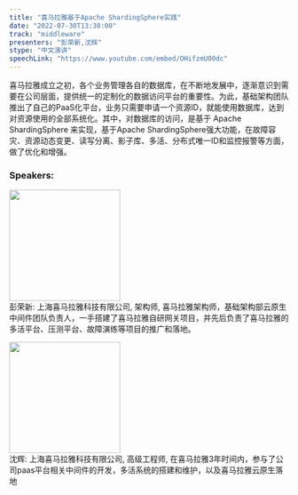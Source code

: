 ```yaml
---
title: "喜马拉雅基于Apache ShardingSphere实践"
date: "2022-07-30T13:30:00"
track: "middleware"
presenters: "彭荣新,沈辉"
stype: "中文演讲"
speechLink: "https://www.youtube.com/embed/OHifzmU00dc"
---
```

喜马拉雅成立之初，各个业务管理各自的数据库，在不断地发展中，逐渐意识到需要在公司层面，提供统一的定制化的数据访问平台的重要性。为此，基础架构团队推出了自己的PaaS化平台，业务只需要申请一个资源ID，就能使用数据库，达到对资源使用的全部系统化。其中，对数据库的访问，是基于 Apache ShardingSphere 来实现，基于Apache ShardingSphere强大功能，在故障容灾、资源动态变更、读写分离、影子库、多活、分布式唯一ID和监控报警等方面，做了优化和增强。
 ### Speakers: 
 <img src="images/speaker/1094.png" width="200" /><br>彭荣新: 上海喜马拉雅科技有限公司, 架构师, 喜马拉雅架构师，基础架构部云原生中间件团队负责人，一手搭建了喜马拉雅自研网关项目，并先后负责了喜马拉雅的多活平台、压测平台、故障演练等项目的推广和落地。

 <img src="images/speaker/1094_2.png" width="200" /><br>沈辉: 上海喜马拉雅科技有限公司, 高级工程师, 在喜马拉雅3年时间内，参与了公司paas平台相关中间件的开发，多活系统的搭建和维护，以及喜马拉雅云原生落地

 